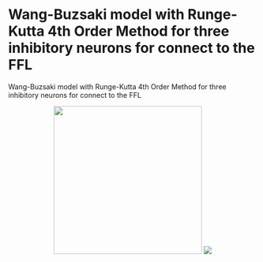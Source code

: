 # Wang-Buzsaki model with Runge-Kutta 4th Order Method for three inhibitory neurons for connect to the FFL
Wang-Buzsaki model with Runge-Kutta 4th Order Method for three inhibitory neurons for connect to the FFL


<p align="center">
  <img src="https://raw.githubusercontent.com/aliseif321/FFL_____Wang-Buzsaki_Runge-Kutta/main/Pictures/Network-motifs-found-in-biological-networks-The-feed-forward-loop-bi-fan-and-biparallel.png" width="300" height="300">

  <img src="https://raw.githubusercontent.com/aliseif321/FFL_____Wang-Buzsaki_Runge-Kutta/main/Pictures/Wang-Buzsaki_Runge-Kutta_FFL.png">
</p>
